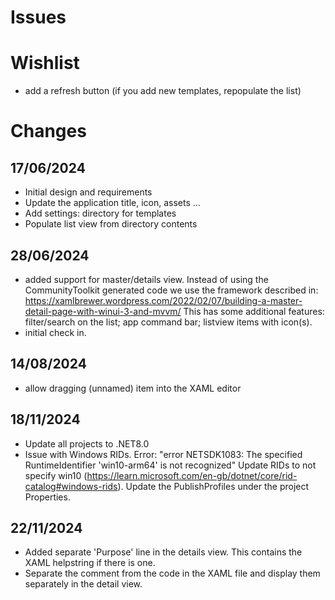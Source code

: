 # Issues

# Wishlist
- add a refresh button (if you add new templates, repopulate the list)


# Changes
## 17/06/2024
- Initial design and requirements
- Update the application title, icon, assets ...
- Add settings: directory for templates
- Populate list view from directory contents

## 28/06/2024
- added support for master/details view. Instead of using the CommunityToolkit generated code we use the framework described in: https://xamlbrewer.wordpress.com/2022/02/07/building-a-master-detail-page-with-winui-3-and-mvvm/
This has some additional features: filter/search on the list; app command bar; listview items with icon(s).
- initial check in.

## 14/08/2024
- allow dragging (unnamed) item into the XAML editor

## 18/11/2024
- Update all projects to .NET8.0
- Issue with Windows RIDs. Error: "error NETSDK1083: The specified RuntimeIdentifier 'win10-arm64' is not recognized" 
  Update RIDs to not specify win10 (https://learn.microsoft.com/en-gb/dotnet/core/rid-catalog#windows-rids).
  Update the PublishProfiles under the project Properties.

## 22/11/2024
- Added separate 'Purpose' line in the details view. This contains the XAML helpstring if there is one.
- Separate the comment from the code in the XAML file and display them separately in the detail view.
